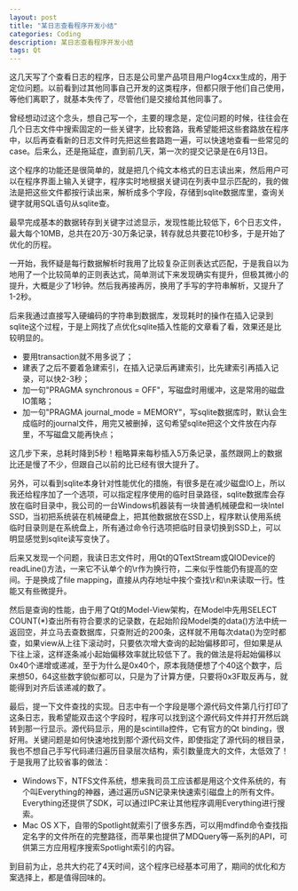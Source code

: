 ```yaml
---
layout: post
title: "某日志查看程序开发小结"
categories: Coding
description: 某日志查看程序开发小结
tags: Qt
---
```

这几天写了个查看日志的程序，日志是公司里产品项目用户log4cxx生成的，用于定位问题。以前看到过其他同事自己开发的这类程序，但都只限于他们自己使用，等他们离职了，就基本失传了，尽管他们是交接给其他同事了。

曾经想动过这个念头，想自己写一个，主要的理念是，定位问题的时候，往往会在几个日志文件中搜索固定的一些关键字，比较套路，我希望能把这些套路放在程序中，以后再查看新的日志文件时先把这些套路跑一遍，可以快速地查看一些常见的case。后来么，还是拖延症，直到前几天，第一次的提交记录是在6月13日。

这个程序的功能还是很简单的，就是把几个纯文本格式的日志读出来，然后用户可以在程序界面上输入关键字，程序实时地根据关键词在列表中显示匹配的，我的做法是把这些文件都按行读出来，解析成多个字段，存储到sqlite数据库里，查询关键字就用SQL语句从sqlite查。

最早完成基本的数据转存到关键字过滤显示，发现性能比较低下，6个日志文件，最大每个10MB，总共在20万-30万条记录，转存就总共要花10秒多，于是开始了优化的历程。

一开始，我怀疑是每行数据解析时我用了比较复杂正则表达式匹配，于是我自以为地用了一个比较简单的正则表达式，简单测试下来发现确实有提升，但极其微小的提升，大概是少了1秒钟。然后我再接再厉，换用了手写的字符串解析，又提升了1-2秒。

后来我通过直接写入硬编码的字符串到数据库，发现耗时的操作在插入记录到sqlite这个过程，于是上网找了点优化sqlite插入性能的文章看了看，效果还是比较明显的。

* 要用transaction就不用多说了； 
* 建表了之后不要着急建索引，在插入记录后再建索引，比先建索引再插入记录，可以快2-3秒；
* 加一句"PRAGMA synchronous = OFF"，写磁盘时用缓冲，这是常用的磁盘IO策略；
* 加一句"PRAGMA journal_mode = MEMORY"，写sqlite数据库时，默认会生成临时的journal文件，用完又被删掉，这句希望sqlite把这个文件放在内存里，不写磁盘又能再快点；

这几步下来，总耗时降到5秒！粗略算来每秒插入5万条记录，虽然跟网上的数据比还是慢了不少，但跟自己以前的比已经有很大提升了。

另外，可以看到sqlite本身针对性能优化的措施，有很多是在减少磁盘IO上，所以我还给程序加了一个选项，可以指定程序使用的临时目录路径，sqlite数据库会存放在临时目录中，我公司的一台Windows机器装有一块普通机械硬盘和一块Intel SSD，当初把系统装在机械硬盘上，把其他数据放在SSD上，程序默认使用系统临时目录则是在系统盘上，所有通过命令行选项把临时目录切换到SSD上，可以明显感觉到sqlite读写变快了。

后来又发现一个问题，我读日志文件时，用Qt的QTextStream或QIODevice的readLine()方法，一来它不认单个的\r作为换行符，二来似乎性能仍有提高的空间。于是换成了file mapping，直接从内存地址中挨个查找\r和\n来读取一行。性能又有些微提升。

然后是查询的性能，由于用了Qt的Model-View架构，在Model中先用SELECT COUNT(*)查出所有符合要求的记录数，在起始阶段Model类的data()方法中统一返回空，并立马去查数据库，只查附近的200条，这样就不用每次data()为空时都查，如果view从上往下滚动时，只要依次增大查询的起始偏移即可，但如果是从下往上滚，这样逐条减小起始偏移效率就比较低下了。我的做法是将起始偏移以0x40个递增或递减，至于为什么是0x40个，原本我随便想了个40这个数字，后来想50，64这些数字貌似都可以，只是为了计算方便，只要将0x3F取反再与，就能得到对齐后该递减的数了。

最后，提一下文件查找的实现。日志中有一个字段是哪个源代码文件第几行打印了这条日志，我希望能双击这个字段时，程序可以找到这个源代码文件并打开然后跳转到那一行显示。源代码显示，用的是scintilla控件，它有官方的Qt binding，很好用。关键问题是如何快速地找到那个源代码文件，即使指定了源代码的根目录，我也不想自己手写代码递归遍历目录层次结构，索引数量庞大的文件，太低效了！于是我用了比较省事的做法：

* Windows下，NTFS文件系统，想来我司员工应该都是用这个文件系统的，有个叫Everything的神器，通过遍历uSN记录来快速索引磁盘上的所有文件。Everything还提供了SDK，可以通过IPC来让其他程序调用Everything进行搜索。
* Mac OS X下，自带的Spotlight就索引了很多东西，可以用mdfind命令查找指定名字的文件所在的完整路径，而苹果也提供了MDQuery等一系列的API，可供第三方应用程序搜索Spotlight索引的内容。

到目前为止，总共大约花了4天时间，这个程序已经基本可用了，期间的优化和方案选择上，都是值得回味的。
